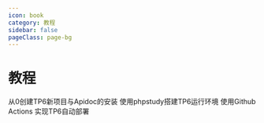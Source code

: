 ```yaml
---
icon: book
category: 教程
sidebar: false
pageClass: page-bg
---
```


# 教程

<ClientOnly>
<News-List>
<News-Item url="./createTpAndInstall" image="/thinkphp-apidoc/images/course/titlepic.png" desc="适合新手快速上手">从0创建TP6新项目与Apidoc的安装</News-Item>
<News-Item url="./phpStudyInstall" image="/thinkphp-apidoc/images/course/php-study-install/titlepic.png" desc="可以很方便的部署本地开发集成环境">使用phpstudy搭建TP6运行环境</News-Item>
<News-Item url="./githubActionsDeploy" image="/thinkphp-apidoc/images/course/githubActions/titlepic.png" desc="可以很方便的部署本地开发集成环境">使用Github Actions 实现TP6自动部署</News-Item>
</News-List>
</ClientOnly>


<!-- - [从0创建TP6新项目与Apidoc的安装](./createTpAndInstall.md)

- [使用phpstudy搭建TP6运行环境](./phpStudyInstall.md) 

- [TP6前后端分离Api的全局异常处理](markdown.md)

- [TP6多应用多版本Api开发](disable.md) 

- [使用Github Actions 实现TP6自动部署](githubActionsDeploy.md)  -->